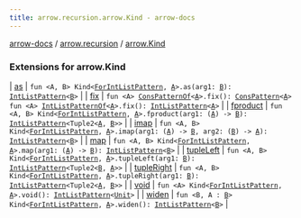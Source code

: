 ```yaml
---
title: arrow.recursion.arrow.Kind - arrow-docs
---
```


[arrow-docs](../../index.html) / [arrow.recursion](../index.html) / [arrow.Kind](./index.html)

### Extensions for arrow.Kind

| [as](as.html) | `fun <A, B> Kind<`[`ForIntListPattern`](../-for-int-list-pattern.html)`, `[`A`](as.html#A)`>.as(arg1: `[`B`](as.html#B)`): `[`IntListPattern`](../-int-list-pattern.html)`<`[`B`](as.html#B)`>` |
| [fix](fix.html) | `fun <A> `[`ConsPatternOf`](../-cons-pattern-of.html)`<`[`A`](fix.html#A)`>.fix(): `[`ConsPattern`](../-cons-pattern/index.html)`<`[`A`](fix.html#A)`>`<br>`fun <A> `[`IntListPatternOf`](../-int-list-pattern-of.html)`<`[`A`](fix.html#A)`>.fix(): `[`IntListPattern`](../-int-list-pattern.html)`<`[`A`](fix.html#A)`>` |
| [fproduct](fproduct.html) | `fun <A, B> Kind<`[`ForIntListPattern`](../-for-int-list-pattern.html)`, `[`A`](fproduct.html#A)`>.fproduct(arg1: (`[`A`](fproduct.html#A)`) -> `[`B`](fproduct.html#B)`): `[`IntListPattern`](../-int-list-pattern.html)`<Tuple2<`[`A`](fproduct.html#A)`, `[`B`](fproduct.html#B)`>>` |
| [imap](imap.html) | `fun <A, B> Kind<`[`ForIntListPattern`](../-for-int-list-pattern.html)`, `[`A`](imap.html#A)`>.imap(arg1: (`[`A`](imap.html#A)`) -> `[`B`](imap.html#B)`, arg2: (`[`B`](imap.html#B)`) -> `[`A`](imap.html#A)`): `[`IntListPattern`](../-int-list-pattern.html)`<`[`B`](imap.html#B)`>` |
| [map](map.html) | `fun <A, B> Kind<`[`ForIntListPattern`](../-for-int-list-pattern.html)`, `[`A`](map.html#A)`>.map(arg1: (`[`A`](map.html#A)`) -> `[`B`](map.html#B)`): `[`IntListPattern`](../-int-list-pattern.html)`<`[`B`](map.html#B)`>` |
| [tupleLeft](tuple-left.html) | `fun <A, B> Kind<`[`ForIntListPattern`](../-for-int-list-pattern.html)`, `[`A`](tuple-left.html#A)`>.tupleLeft(arg1: `[`B`](tuple-left.html#B)`): `[`IntListPattern`](../-int-list-pattern.html)`<Tuple2<`[`B`](tuple-left.html#B)`, `[`A`](tuple-left.html#A)`>>` |
| [tupleRight](tuple-right.html) | `fun <A, B> Kind<`[`ForIntListPattern`](../-for-int-list-pattern.html)`, `[`A`](tuple-right.html#A)`>.tupleRight(arg1: `[`B`](tuple-right.html#B)`): `[`IntListPattern`](../-int-list-pattern.html)`<Tuple2<`[`A`](tuple-right.html#A)`, `[`B`](tuple-right.html#B)`>>` |
| [void](void.html) | `fun <A> Kind<`[`ForIntListPattern`](../-for-int-list-pattern.html)`, `[`A`](void.html#A)`>.void(): `[`IntListPattern`](../-int-list-pattern.html)`<`[`Unit`](https://kotlinlang.org/api/latest/jvm/stdlib/kotlin/-unit/index.html)`>` |
| [widen](widen.html) | `fun <B, A : `[`B`](widen.html#B)`> Kind<`[`ForIntListPattern`](../-for-int-list-pattern.html)`, `[`A`](widen.html#A)`>.widen(): `[`IntListPattern`](../-int-list-pattern.html)`<`[`B`](widen.html#B)`>` |

